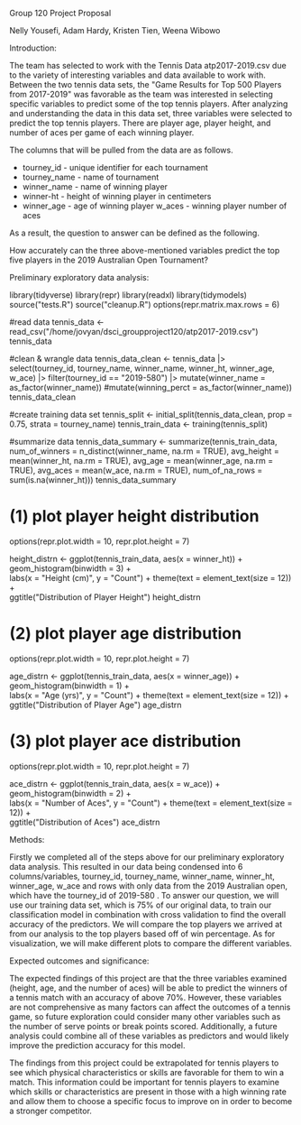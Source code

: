

Group 120 Project Proposal 

Nelly Yousefi, Adam Hardy, Kristen Tien, Weena Wibowo

Introduction:

The team has selected to work with the Tennis Data atp2017-2019.csv due to the variety of interesting variables and data available to work with. 
Between the two tennis data sets, the "Game Results for Top 500 Players from 2017-2019" was favorable as the team was interested in selecting specific variables to predict some of the top tennis players. 
After analyzing and understanding the data in this data set, three variables were selected to predict the top tennis players. There are player age, player height, and number of aces per game of each winning player.

The columns that will be pulled from the data are as follows.

- tourney_id - unique identifier for each tournament
- tourney_name - name of tournament
- winner_name - name of winning player
- winner-ht - height of winning player in centimeters
- winner_age - age of winning player
w_aces - winning player number of aces

As a result, the question to answer can be defined as the following. 

How accurately can the three above-mentioned variables predict the top five players in the 2019 Australian Open Tournament?


Preliminary exploratory data analysis:

library(tidyverse)
library(repr)
library(readxl)
library(tidymodels)
source("tests.R")
source("cleanup.R")
options(repr.matrix.max.rows = 6)

#read data
tennis_data <- read_csv("/home/jovyan/dsci_groupproject120/atp2017-2019.csv")
tennis_data

#clean & wrangle data
tennis_data_clean <- tennis_data |>
                      select(tourney_id, tourney_name, winner_name, winner_ht, winner_age, w_ace) |>
                      filter(tourney_id == "2019-580") |>
                      mutate(winner_name = as_factor(winner_name))
                      #mutate(winning_perct = as_factor(winner_name))
tennis_data_clean  

#create training data set
tennis_split <- initial_split(tennis_data_clean, prop = 0.75, strata = tourney_name)
tennis_train_data <- training(tennis_split)

#summarize data
tennis_data_summary <- summarize(tennis_train_data,
                                 num_of_winners = n_distinct(winner_name, na.rm = TRUE),
                                 avg_height = mean(winner_ht, na.rm = TRUE),
                                 avg_age = mean(winner_age, na.rm = TRUE),
                                 avg_aces = mean(w_ace, na.rm = TRUE),
                                 num_of_na_rows = sum(is.na(winner_ht)))
tennis_data_summary

# (1) plot player height distribution
options(repr.plot.width = 10, repr.plot.height = 7)        
        
height_distrn <- ggplot(tennis_train_data, aes(x = winner_ht)) +                         
                      geom_histogram(binwidth = 3) +     
                      labs(x = "Height (cm)",
                           y = "Count") +
                      theme(text = element_text(size = 12)) +  
                      ggtitle("Distribution of Player Height") 
height_distrn

# (2) plot player age distribution
options(repr.plot.width = 10, repr.plot.height = 7)        
        
age_distrn <- ggplot(tennis_train_data, aes(x = winner_age)) +                         
                      geom_histogram(binwidth = 1) +     
                      labs(x = "Age (yrs)",
                           y = "Count") +
                      theme(text = element_text(size = 12)) +  
                      ggtitle("Distribution of Player Age")
age_distrn

# (3) plot player ace distribution
options(repr.plot.width = 10, repr.plot.height = 7)        
        
ace_distrn <- ggplot(tennis_train_data, aes(x = w_ace)) +                         
                      geom_histogram(binwidth = 2) +     
                      labs(x = "Number of Aces",
                           y = "Count") +
                      theme(text = element_text(size = 12)) +  
                      ggtitle("Distribution of Aces")
ace_distrn


Methods:

Firstly we completed all of the steps above for our preliminary exploratory data analysis. 
This resulted in our data being condensed into 6 columns/variables, 
tourney_id, tourney_name, winner_name, winner_ht, winner_age, w_ace and rows with only data from the 2019 Australian open, 
which have the tourney_id of 2019-580 . To answer our question, we will use our training data set, which is 75% of our original data, 
to train our classification model in combination with cross validation to find the overall accuracy of the predictors. 
We will compare the top players we arrived at from our analysis to the top players based off of win percentage. 
As for visualization, we will make different plots to compare the different variables.


Expected outcomes and significance:

The expected findings of this project are that the three variables examined (height, age, and the number of aces) will be able to predict the winners of a tennis match with an accuracy of above 70%. 
However, these variables are not comprehensive as many factors can affect the outcomes of a tennis game, so future exploration could consider many other variables such as the number of serve 
points or break points scored. Additionally, a future analysis could combine all of these variables as predictors and would likely improve the prediction accuracy for this model.

The findings from this project could be extrapolated for tennis players to see which physical characteristics or skills are favorable for them to win a match. This information could be important for 
tennis players to examine which skills or characteristics are present in those with a high winning rate and allow them to choose a specific focus to improve on in order to become a stronger competitor.
